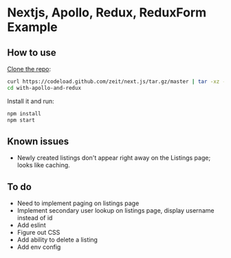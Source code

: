 # Nextjs, Apollo, Redux, ReduxForm Example

## How to use

[Clone the repo](https://github.com/zeit/next.js):

```bash
curl https://codeload.github.com/zeit/next.js/tar.gz/master | tar -xz --strip=2 next.js-master/examples/with-apollo-and-redux
cd with-apollo-and-redux
```

Install it and run:

```bash
npm install
npm start
```

## Known issues
- Newly created listings don't appear right away on the Listings page; looks like caching.

## To do
- Need to implement paging on listings page
- Implement secondary user lookup on listings page, display username instead of id
- Add eslint
- Figure out CSS
- Add ability to delete a listing
- Add env config

